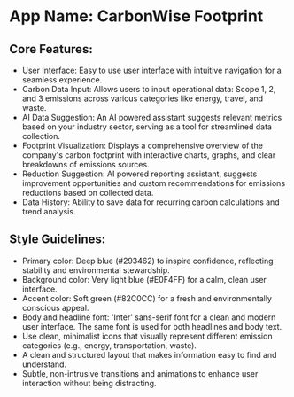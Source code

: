 # **App Name**: CarbonWise Footprint

## Core Features:

- User Interface: Easy to use user interface with intuitive navigation for a seamless experience.
- Carbon Data Input: Allows users to input operational data: Scope 1, 2, and 3 emissions across various categories like energy, travel, and waste.
- AI Data Suggestion: An AI powered assistant suggests relevant metrics based on your industry sector, serving as a tool for streamlined data collection.
- Footprint Visualization: Displays a comprehensive overview of the company's carbon footprint with interactive charts, graphs, and clear breakdowns of emissions sources.
- Reduction Suggestion: AI powered reporting assistant, suggests improvement opportunities and custom recommendations for emissions reductions based on collected data.
- Data History: Ability to save data for recurring carbon calculations and trend analysis.

## Style Guidelines:

- Primary color: Deep blue (#293462) to inspire confidence, reflecting stability and environmental stewardship.
- Background color: Very light blue (#E0F4FF) for a calm, clean user interface.
- Accent color: Soft green (#82C0CC) for a fresh and environmentally conscious appeal.
- Body and headline font: 'Inter' sans-serif font for a clean and modern user interface. The same font is used for both headlines and body text.
- Use clean, minimalist icons that visually represent different emission categories (e.g., energy, transportation, waste).
- A clean and structured layout that makes information easy to find and understand.
- Subtle, non-intrusive transitions and animations to enhance user interaction without being distracting.